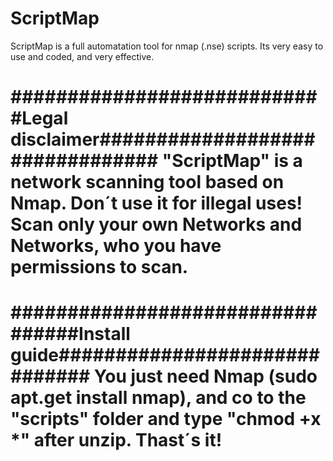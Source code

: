 # ScriptMap
ScriptMap is a full automatation tool for nmap (.nse) scripts. Its very easy to use and coded, and very effective.
#
#
#
#
############################Legal disclaimer################################
"ScriptMap" is a network scanning tool based on Nmap.
Don´t use it for illegal uses!
Scan only your own Networks and Networks, who you have permissions to scan.
============================================================================

#################################Install guide##############################
You just need Nmap (sudo apt.get install nmap),
and co to the "scripts" folder and type "chmod +x *" after unzip.
Thast´s it!
============================================================================
